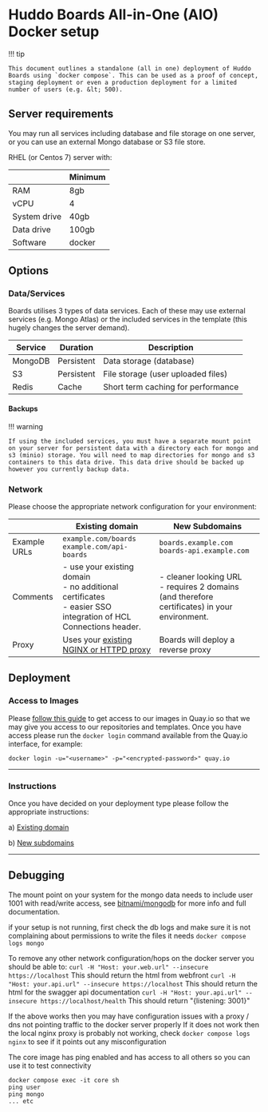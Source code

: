 # Huddo Boards All-in-One (AIO) Docker setup

!!! tip

    This document outlines a standalone (all in one) deployment of Huddo Boards using `docker compose`. This can be used as a proof of concept, staging deployment or even a production deployment for a limited number of users (e.g. &lt; 500).

## Server requirements

You may run all services including database and file storage on one server, or you can use an external Mongo database or S3 file store.

RHEL (or Centos 7) server with:

|              | Minimum |
| ------------ | ------- |
| RAM          | 8gb     |
| vCPU         | 4       |
| System drive | 40gb    |
| Data drive   | 100gb   |
| Software     | docker  |

## Options

### Data/Services

Boards utilises 3 types of data services. Each of these may use external services (e.g. Mongo Atlas) or the included services in the template (this hugely changes the server demand).

| Service | Duration   | Description                        |
| ------- | ---------- | ---------------------------------- |
| MongoDB | Persistent | Data storage (database)            |
| S3      | Persistent | File storage (user uploaded files) |
| Redis   | Cache      | Short term caching for performance |

#### Backups

!!! warning

    If using the included services, you must have a separate mount point on your server for persistent data with a directory each for mongo and s3 (minio) storage. You will need to map directories for mongo and s3 containers to this data drive. This data drive should be backed up however you currently backup data.

### Network

Please choose the appropriate network configuration for your environment:

|              | Existing domain                                                                                                     | New Subdomains                                                                                   |
| ------------ | ------------------------------------------------------------------------------------------------------------------- | ------------------------------------------------------------------------------------------------ |
| Example URLs | `example.com/boards`</br>`example.com/api-boards`                                                                   | `boards.example.com`</br>`boards-api.example.com`                                                |
| Comments     | - use your existing domain</br>- no additional certificates</br>- easier SSO integration of HCL Connections header. | - cleaner looking URL</br>- requires 2 domains (and therefore certificates) in your environment. |
| Proxy        | Uses your [existing NGINX or HTTPD proxy](./existing-domain/proxy.md)                                               | Boards will deploy a reverse proxy                                                               |

## Deployment

### Access to Images

Please [follow this guide](../images.md) to get access to our images in Quay.io so that we may give you access to our repositories and templates. Once you have access please run the `docker login` command available from the Quay.io interface, for example:

    docker login -u="<username>" -p="<encrypted-password>" quay.io

---

### Instructions

Once you have decided on your deployment type please follow the appropriate instructions:

a) [Existing domain](./existing-domain/index.md)

b) [New subdomains](./subdomains/index.md)

---

## Debugging

The mount point on your system for the mongo data needs to include user 1001 with read/write access, see [bitnami/mongodb](https://github.com/bitnami/bitnami-docker-mongodb) for more info and full documentation.

if your setup is not running, first check the db logs and make sure it is not complaining about permissions to write the files it needs
`docker compose logs mongo`

To remove any other network configuration/hops on the docker server you should be able to:
`curl -H "Host: your.web.url" --insecure https://localhost`
This should return the html from webfront
`curl -H "Host: your.api.url" --insecure https://localhost`
This should return the html for the swagger api documentation
`curl -H "Host: your.api.url" --insecure https://localhost/health`
This should return "{listening: 3001}"

If the above works then you may have configuration issues with a proxy / dns not pointing traffic to the docker server properly
If it does not work then the local nginx proxy is probably not working, check `docker compose logs nginx` to see if it points out any misconfiguration

The core image has ping enabled and has access to all others so you can use it to test connectivity

```shell
docker compose exec -it core sh
ping user
ping mongo
... etc
```
